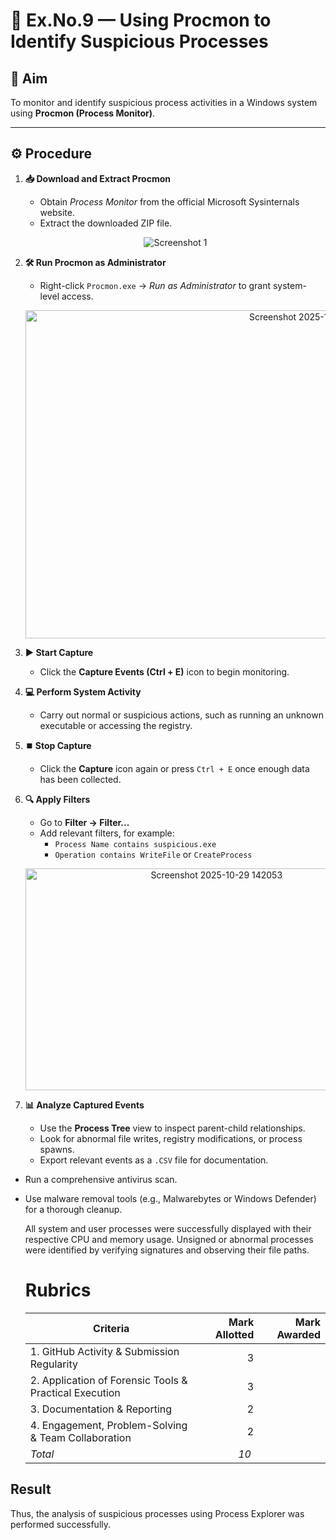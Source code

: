 # 🧪 Ex.No.9 — Using Procmon to Identify Suspicious Processes

## 🎯 Aim
To monitor and identify suspicious process activities in a Windows system using **Procmon (Process Monitor)**.

---

## ⚙️ Procedure

1. **📥 Download and Extract Procmon**  
   - Obtain *Process Monitor* from the official Microsoft Sysinternals website.  
   - Extract the downloaded ZIP file.
   
   <p align="center">
     <img src="https://github.com/user-attachments/assets/c1bdb2e5-9c0c-4251-b320-480d70d626e8" alt="Screenshot 1">
   </p>


2. **🛠️ Run Procmon as Administrator**  
   - Right-click `Procmon.exe` → *Run as Administrator* to grant system-level access.  
   <p align="center">
      <img width="907" height="525" alt="Screenshot 2025-10-29 141723" src="https://github.com/user-attachments/assets/d01f3106-16c5-4e53-828d-f2a8c65c2a8c" />
   </p>

3. **▶️ Start Capture**  
   - Click the **Capture Events (Ctrl + E)** icon to begin monitoring.  
   

4. **💻 Perform System Activity**  
   - Carry out normal or suspicious actions, such as running an unknown executable or accessing the registry.

5. **⏹️ Stop Capture**  
   - Click the **Capture** icon again or press `Ctrl + E` once enough data has been collected.

6. **🔍 Apply Filters**  
   - Go to **Filter → Filter...**  
   - Add relevant filters, for example:  
     - `Process Name contains suspicious.exe`  
     - `Operation contains WriteFile` or `CreateProcess`  
   <p align="center">
      <img width="596" height="355" alt="Screenshot 2025-10-29 142053" src="https://github.com/user-attachments/assets/4d83b981-490a-4d93-aaba-098ba8bbdaf4" />
   </p>

7. **📊 Analyze Captured Events**  
   - Use the **Process Tree** view to inspect parent-child relationships.  
   - Look for abnormal file writes, registry modifications, or process spawns.  
   - Export relevant events as a `.CSV` file for documentation.  


* Run a comprehensive antivirus scan.  
* Use malware removal tools (e.g., Malwarebytes or Windows Defender) for a thorough cleanup.
  <p>All system and user processes were successfully displayed with their respective CPU and memory usage. Unsigned or abnormal processes were identified by verifying signatures and observing their file paths.</p>







    # Rubrics
  
  | Criteria | Mark Allotted | Mark Awarded |
  |---|---:|---:|
  | 1. GitHub Activity & Submission Regularity | 3 | |
  | 2. Application of Forensic Tools & Practical Execution | 3 | |
  | 3. Documentation & Reporting | 2 | |
  | 4. Engagement, Problem-Solving & Team Collaboration | 2 | |
  | *Total* | *10* | |
##  Result
 Thus, the analysis of suspicious processes using Process Explorer was performed successfully.


